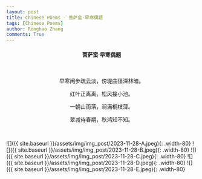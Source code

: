 ```yaml
---
layout: post
title: Chinese Poems - 菩萨蛮·早寒偶题
tags: [Chinese Poems]
author: Ronghao Zhang
comments: True 
---
```


<div align = "center">
    
</div>

<div align = "center">
    <h4>菩萨蛮·早寒偶题</h4>
    <br>
<p>早寒闲步疏云淡，傍堤曲径深林暗。</p>
<p>红叶正离离，松风接小池。</p>
<p>一朝山雨落，涧满桐枝薄。</p>
<p>翠减待春期，秋鸿知不知。</p>
</div>
<br>

![]({{ site.baseurl }}/assets/img/img_post/2023-11-28-A.jpeg){: .width-80}
![]({{ site.baseurl }}/assets/img/img_post/2023-11-28-B.jpeg){: .width-80}
![]({{ site.baseurl }}/assets/img/img_post/2023-11-28-C.jpeg){: .width-80}
![]({{ site.baseurl }}/assets/img/img_post/2023-11-28-D.jpeg){: .width-80}
![]({{ site.baseurl }}/assets/img/img_post/2023-11-28-E.jpeg){: .width-80}